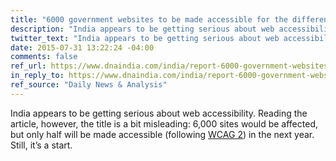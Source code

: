 ```yaml
---
title: "6000 government websites to be made accessible for the differently-abled"
description: "India appears to be getting serious about web accessibility."
twitter_text: "India appears to be getting serious about web accessibility."
date: 2015-07-31 13:22:24 -04:00
comments: false
ref_url: https://www.dnaindia.com/india/report-6000-government-websites-to-be-made-accessible-for-the-differently-abled-2108182
in_reply_to: https://www.dnaindia.com/india/report-6000-government-websites-to-be-made-accessible-for-the-differently-abled-2108182
ref_source: "Daily News & Analysis"
---
```


India appears to be getting serious about web accessibility. Reading the article, however, the title is a bit misleading: 6,000 sites would be affected, but only half will be made accessible (following [WCAG 2](https://www.w3.org/TR/WCAG20/)) in the next year. Still, it’s a start.